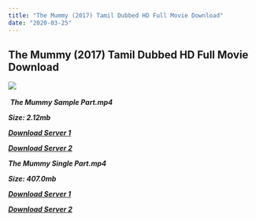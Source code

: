 ```yaml
---
title: "The Mummy (2017) Tamil Dubbed HD Full Movie Download"
date: "2020-03-25"
---
```


## The Mummy (2017) Tamil Dubbed HD Full Movie Download

![](https://images.moviebuff.com/7dfafa9c-97e3-4430-a878-923dc2ec3b65?w=1000) 

 _**The Mummy Sample Part.mp4**_

_**Size: 2.12mb**_

[_**Download Server 1**_](http://du.wetransfer.vip/files/Tamil{5adf554ba90925c4992f0fe8eae1093bfca14c1a880041370a5a335b793ae9c1}20Dubbed{5adf554ba90925c4992f0fe8eae1093bfca14c1a880041370a5a335b793ae9c1}20Movies/Tamil{5adf554ba90925c4992f0fe8eae1093bfca14c1a880041370a5a335b793ae9c1}202017{5adf554ba90925c4992f0fe8eae1093bfca14c1a880041370a5a335b793ae9c1}20Dubbed{5adf554ba90925c4992f0fe8eae1093bfca14c1a880041370a5a335b793ae9c1}20Movies/The{5adf554ba90925c4992f0fe8eae1093bfca14c1a880041370a5a335b793ae9c1}20Mummy{5adf554ba90925c4992f0fe8eae1093bfca14c1a880041370a5a335b793ae9c1}20(2017)/The{5adf554ba90925c4992f0fe8eae1093bfca14c1a880041370a5a335b793ae9c1}20Mummy{5adf554ba90925c4992f0fe8eae1093bfca14c1a880041370a5a335b793ae9c1}20(2017)/The{5adf554ba90925c4992f0fe8eae1093bfca14c1a880041370a5a335b793ae9c1}20Mummy{5adf554ba90925c4992f0fe8eae1093bfca14c1a880041370a5a335b793ae9c1}20(2017){5adf554ba90925c4992f0fe8eae1093bfca14c1a880041370a5a335b793ae9c1}20Sample{5adf554ba90925c4992f0fe8eae1093bfca14c1a880041370a5a335b793ae9c1}20(640x360).mp4)

[_**Download Server 2**_](http://du.wetransfer.vip/files/Tamil{5adf554ba90925c4992f0fe8eae1093bfca14c1a880041370a5a335b793ae9c1}20Dubbed{5adf554ba90925c4992f0fe8eae1093bfca14c1a880041370a5a335b793ae9c1}20Movies/Tamil{5adf554ba90925c4992f0fe8eae1093bfca14c1a880041370a5a335b793ae9c1}202017{5adf554ba90925c4992f0fe8eae1093bfca14c1a880041370a5a335b793ae9c1}20Dubbed{5adf554ba90925c4992f0fe8eae1093bfca14c1a880041370a5a335b793ae9c1}20Movies/The{5adf554ba90925c4992f0fe8eae1093bfca14c1a880041370a5a335b793ae9c1}20Mummy{5adf554ba90925c4992f0fe8eae1093bfca14c1a880041370a5a335b793ae9c1}20(2017)/The{5adf554ba90925c4992f0fe8eae1093bfca14c1a880041370a5a335b793ae9c1}20Mummy{5adf554ba90925c4992f0fe8eae1093bfca14c1a880041370a5a335b793ae9c1}20(2017)/The{5adf554ba90925c4992f0fe8eae1093bfca14c1a880041370a5a335b793ae9c1}20Mummy{5adf554ba90925c4992f0fe8eae1093bfca14c1a880041370a5a335b793ae9c1}20(2017){5adf554ba90925c4992f0fe8eae1093bfca14c1a880041370a5a335b793ae9c1}20Sample{5adf554ba90925c4992f0fe8eae1093bfca14c1a880041370a5a335b793ae9c1}20(640x360).mp4)

_**The Mummy Single Part.mp4**_

_**Size: 407.0mb**_

[_**Download Server 1**_](http://du.wetransfer.vip/files/Tamil{5adf554ba90925c4992f0fe8eae1093bfca14c1a880041370a5a335b793ae9c1}20Dubbed{5adf554ba90925c4992f0fe8eae1093bfca14c1a880041370a5a335b793ae9c1}20Movies/Tamil{5adf554ba90925c4992f0fe8eae1093bfca14c1a880041370a5a335b793ae9c1}202017{5adf554ba90925c4992f0fe8eae1093bfca14c1a880041370a5a335b793ae9c1}20Dubbed{5adf554ba90925c4992f0fe8eae1093bfca14c1a880041370a5a335b793ae9c1}20Movies/The{5adf554ba90925c4992f0fe8eae1093bfca14c1a880041370a5a335b793ae9c1}20Mummy{5adf554ba90925c4992f0fe8eae1093bfca14c1a880041370a5a335b793ae9c1}20(2017)/The{5adf554ba90925c4992f0fe8eae1093bfca14c1a880041370a5a335b793ae9c1}20Mummy{5adf554ba90925c4992f0fe8eae1093bfca14c1a880041370a5a335b793ae9c1}20(2017)/The{5adf554ba90925c4992f0fe8eae1093bfca14c1a880041370a5a335b793ae9c1}20Mummy{5adf554ba90925c4992f0fe8eae1093bfca14c1a880041370a5a335b793ae9c1}20(2017){5adf554ba90925c4992f0fe8eae1093bfca14c1a880041370a5a335b793ae9c1}20Single{5adf554ba90925c4992f0fe8eae1093bfca14c1a880041370a5a335b793ae9c1}20Part{5adf554ba90925c4992f0fe8eae1093bfca14c1a880041370a5a335b793ae9c1}20(640x360).mp4)

_**[Download Server 2](http://du.wetransfer.vip/files/Tamil{5adf554ba90925c4992f0fe8eae1093bfca14c1a880041370a5a335b793ae9c1}20Dubbed{5adf554ba90925c4992f0fe8eae1093bfca14c1a880041370a5a335b793ae9c1}20Movies/Tamil{5adf554ba90925c4992f0fe8eae1093bfca14c1a880041370a5a335b793ae9c1}202017{5adf554ba90925c4992f0fe8eae1093bfca14c1a880041370a5a335b793ae9c1}20Dubbed{5adf554ba90925c4992f0fe8eae1093bfca14c1a880041370a5a335b793ae9c1}20Movies/The{5adf554ba90925c4992f0fe8eae1093bfca14c1a880041370a5a335b793ae9c1}20Mummy{5adf554ba90925c4992f0fe8eae1093bfca14c1a880041370a5a335b793ae9c1}20(2017)/The{5adf554ba90925c4992f0fe8eae1093bfca14c1a880041370a5a335b793ae9c1}20Mummy{5adf554ba90925c4992f0fe8eae1093bfca14c1a880041370a5a335b793ae9c1}20(2017)/The{5adf554ba90925c4992f0fe8eae1093bfca14c1a880041370a5a335b793ae9c1}20Mummy{5adf554ba90925c4992f0fe8eae1093bfca14c1a880041370a5a335b793ae9c1}20(2017){5adf554ba90925c4992f0fe8eae1093bfca14c1a880041370a5a335b793ae9c1}20Single{5adf554ba90925c4992f0fe8eae1093bfca14c1a880041370a5a335b793ae9c1}20Part{5adf554ba90925c4992f0fe8eae1093bfca14c1a880041370a5a335b793ae9c1}20(640x360).mp4)**_
